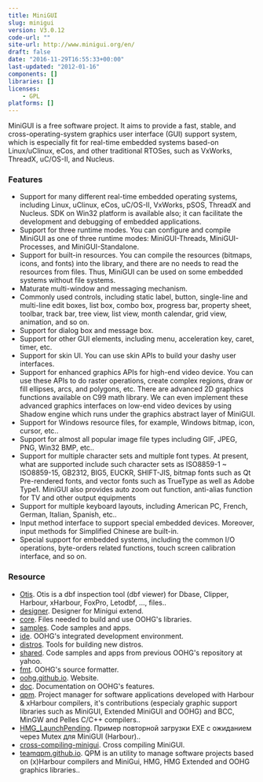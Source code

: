 ```yaml
---
title: MiniGUI
slug: minigui
version: V3.0.12
code-url: ""
site-url: http://www.minigui.org/en/
draft: false
date: "2016-11-29T16:55:33+00:00"
last-updated: "2012-01-16"
components: []
libraries: []
licenses:
    - GPL
platforms: []
---
```

MiniGUI is a free software project. It aims to provide a fast, stable, and cross-operating-system graphics user interface (GUI) support system, which is especially fit for real-time embedded systems based-on Linux/uClinux, eCos, and other traditional RTOSes, such as VxWorks, ThreadX, uC/OS-II, and Nucleus.

<!--more-->

### Features

- Support for many different real-time embedded operating systems, including Linux, uClinux, eCos, uC/OS-II, VxWorks, pSOS, ThreadX and Nucleus. SDK on Win32 platform is available also; it can facilitate the development and debugging of embedded applications.
- Support for three runtime modes. You can configure and compile MiniGUI as one of three runtime modes: MiniGUI-Threads, MiniGUI-Processes, and MiniGUI-Standalone.
- Support for built-in resources. You can compile the resources (bitmaps, icons, and fonts) into the library, and there are no needs to read the resources from files. Thus, MiniGUI can be used on some embedded systems without file systems.
- Maturate multi-window and messaging mechanism.
- Commonly used controls, including static label, button, single-line and multi-line edit boxes, list box, combo box, progress bar, property sheet, toolbar, track bar, tree view, list view, month calendar, grid view, animation, and so on.
- Support for dialog box and message box.
- Support for other GUI elements, including menu, acceleration key, caret, timer, etc.
- Support for skin UI. You can use skin APIs to build your dashy user interfaces.
- Support for enhanced graphics APIs for high-end video device. You can use these APIs to do raster operations, create complex regions, draw or fill ellipses, arcs, and polygons, etc. There are advanced 2D graphics functions available on C99 math library. We can even implement these advanced graphics interfaces on low-end video devices by using Shadow engine which runs under the graphics abstract layer of MiniGUI.
- Support for Windows resource files, for example, Windows bitmap, icon, cursor, etc..
- Support for almost all popular image file types including GIF, JPEG, PNG, Win32 BMP, etc..
- Support for multiple character sets and multiple font types. At present, what are supported include such character sets as ISO8859-1 ~ ISO8859-15, GB2312, BIG5, EUCKR, SHIFT-JIS, bitmap fonts such as Qt Pre-rendered fonts, and vector fonts such as TrueType as well as Adobe Type1. MiniGUI also provides auto zoom out function, anti-alias function for TV and other output equipments
- Support for multiple keyboard layouts, including American PC, French, German, Italian, Spanish, etc..
- Input method interface to support special embedded devices. Moreover, input methods for Simplified Chinese are built-in.
- Special support for embedded systems, including the common I/O operations, byte-orders related functions, touch screen calibration interface, and so on.

### Resource
<!--github-projects-->
- [Otis](https://github.com/hansmarc/Otis). Otis is a dbf inspection tool (dbf viewer) for Dbase, Clipper, Harbour, xHarbour, FoxPro, Letodbf, ..., files..
- [designer](https://github.com/ivanilmarcelino/designer). Designer for Minigui extend.
- [core](https://github.com/oohg/core). Files needed to build and use OOHG's libraries.
- [samples](https://github.com/oohg/samples). Code samples and apps.
- [ide](https://github.com/oohg/ide). OOHG's integrated development environment.
- [distros](https://github.com/oohg/distros). Tools for building new distros.
- [shared](https://github.com/oohg/shared). Code samples and apps from previous OOHG's repository at yahoo.
- [fmt](https://github.com/oohg/fmt). OOHG's source formatter.
- [oohg.github.io](https://github.com/oohg/oohg.github.io). Website.
- [doc](https://github.com/oohg/doc). Documentation on OOHG's features.
- [qpm](https://github.com/teamQPM/qpm). Project manager for software applications developed with Harbour & xHarbour compilers, it's contributions (especialy graphic support libraries such as MiniGUI, Extended MiniGUI and OOHG) and BCC, MinGW and Pelles C/C++ compilers..
- [HMG_LaunchPending](https://github.com/VerchenkoAG/HMG_LaunchPending). Пример повторной загрузки EXE с ожиданием через Mutex для MiniGUI (Harbour)..
- [cross-compiling-minigui](https://github.com/gnsyxiang/cross-compiling-minigui). Cross compiling MiniGUI.
- [teamqpm.github.io](https://github.com/teamQPM/teamqpm.github.io). QPM is an utility to manage software projects based on (x)Harbour compilers and MiniGui, HMG, HMG Extended and OOHG graphics libraries..
